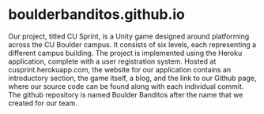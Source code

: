 # boulderbanditos.github.io
Our project, titled CU Sprint, is a Unity game designed around platforming across the CU Boulder campus. 
It consists of six levels, each representing a different campus building. 
The project is implemented using the Heroku application, complete with a user registration system. 
Hosted at cusprint.herokuapp.com, the website for our application contains an introductory section, the game itself, a blog, 
and the link to our Github page, where our source code can be found along with each individual commit.
The github repository is named Boulder Banditos after the name that we created for our team. 
